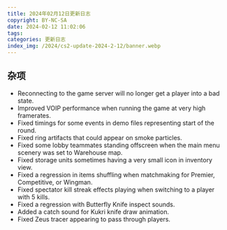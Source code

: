 ```yaml
---
title: 2024年02月12日更新日志
copyright: BY-NC-SA
date: 2024-02-12 11:02:06
tags:
categories: 更新日志
index_img: /2024/cs2-update-2024-2-12/banner.webp
---
```


## 杂项
- Reconnecting to the game server will no longer get a player into a bad state.
- Improved VOIP performance when running the game at very high framerates.
- Fixed timings for some events in demo files representing start of the round.
- Fixed ring artifacts that could appear on smoke particles.
- Fixed some lobby teammates standing offscreen when the main menu scenery was set to Warehouse map.
- Fixed storage units sometimes having a very small icon in inventory view.
- Fixed a regression in items shuffling when matchmaking for Premier, Competitive, or Wingman.
- Fixed spectator kill streak effects playing when switching to a player with 5 kills.
- Fixed a regression with Butterfly Knife inspect sounds.
- Added a catch sound for Kukri knife draw animation.
- Fixed Zeus tracer appearing to pass through players.
